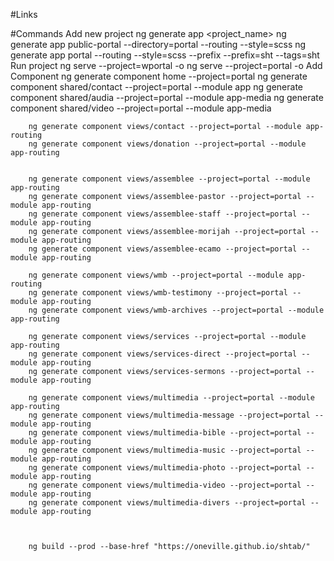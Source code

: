 #Links


#Commands
    Add new project 
        ng generate app <project_name>
        ng generate app public-portal --directory=portal --routing --style=scss
        ng generate app portal --routing --style=scss --prefix --prefix=sht --tags=sht 
    Run project 
        ng serve --project=wportal -o
        ng serve --project=portal -o
    Add Component
        ng generate component home --project=portal
        ng generate component shared/contact --project=portal --module app
        ng generate component shared/audia --project=portal --module app-media
        ng generate component shared/video --project=portal --module app-media


        ng generate component views/contact --project=portal --module app-routing        
        ng generate component views/donation --project=portal --module app-routing


        ng generate component views/assemblee --project=portal --module app-routing
        ng generate component views/assemblee-pastor --project=portal --module app-routing
        ng generate component views/assemblee-staff --project=portal --module app-routing
        ng generate component views/assemblee-morijah --project=portal --module app-routing
        ng generate component views/assemblee-ecamo --project=portal --module app-routing

        ng generate component views/wmb --project=portal --module app-routing
        ng generate component views/wmb-testimony --project=portal --module app-routing
        ng generate component views/wmb-archives --project=portal --module app-routing

        ng generate component views/services --project=portal --module app-routing
        ng generate component views/services-direct --project=portal --module app-routing
        ng generate component views/services-sermons --project=portal --module app-routing

        ng generate component views/multimedia --project=portal --module app-routing
        ng generate component views/multimedia-message --project=portal --module app-routing
        ng generate component views/multimedia-bible --project=portal --module app-routing
        ng generate component views/multimedia-music --project=portal --module app-routing
        ng generate component views/multimedia-photo --project=portal --module app-routing
        ng generate component views/multimedia-video --project=portal --module app-routing
        ng generate component views/multimedia-divers --project=portal --module app-routing



        ng build --prod --base-href "https://oneville.github.io/shtab/"